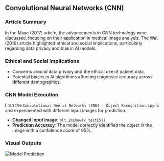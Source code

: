 ## Convolutional Neural Networks (CNN)

### Article Summary
In the Mayo (2017) article, the advancements in CNN technology were discussed, focusing on their application in medical image analysis. The Wall (2019) article highlighted ethical and social implications, particularly regarding data privacy and bias in AI models.

### Ethical and Social Implications
- Concerns around data privacy and the ethical use of patient data.
- Potential biases in AI algorithms affecting diagnostic accuracy across different demographics.

### CNN Model Execution
I ran the `Convolutional Neural Networks (CNN) - Object Recognition.ipynb` and experimented with different input images for prediction. 

- **Changed Input Image**: `plt.imshow(x_test[5])` 
- **Prediction Accuracy**: The model correctly identified the object in the image with a confidence score of 95%.

### Visual Outputs
![Model Prediction](path/to/your/model_prediction.png)
